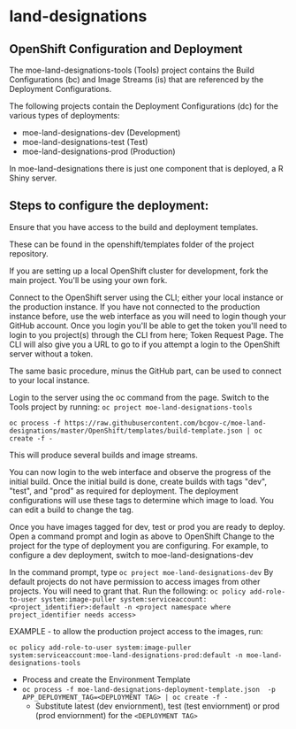 land-designations
======================

OpenShift Configuration and Deployment
----------------

The moe-land-designations-tools (Tools) project contains the Build Configurations (bc) and Image Streams (is) that are referenced by the Deployment Configurations.

The following projects contain the Deployment Configurations (dc) for the various types of deployments:
- moe-land-designations-dev (Development)
- moe-land-designations-test (Test)
- moe-land-designations-prod (Production)
 
In moe-land-designations there is just one component that is deployed, a R Shiny server.


Steps to configure the deployment:
----------------------------------

Ensure that you have access to the build and deployment templates.

These can be found in the openshift/templates folder of the project repository.

If you are setting up a local OpenShift cluster for development, fork the main project.  You'll be using your own fork.

Connect to the OpenShift server using the CLI; either your local instance or the production instance. 
If you have not connected to the production instance before, use the web interface as you will need to login though your GitHub account.  Once you login you'll be able to get the token you'll need to login to you project(s) through the CLI from here; Token Request Page.  The CLI will also give you a URL to go to if you attempt a login to the OpenShift server without a token.

The same basic procedure, minus the GitHub part, can be used to connect to your local instance.

Login to the server using the oc command from the page.
Switch to the Tools project by running:
`oc project moe-land-designations-tools`

`oc process -f https://raw.githubusercontent.com/bcgov-c/moe-land-designations/master/OpenShift/templates/build-template.json | oc create -f -`

This will produce several builds and image streams.

 You can now login to the web interface and observe the progress of the initial build.
Once the initial build is done, create builds with tags "dev", "test", and "prod" as required for deployment.  The deployment configurations will use these tags to determine which image to load.
You can edit a build to change the tag.

Once you have images tagged for dev, test or prod you are ready to deploy.
Open a command prompt and login as above to OpenShift
Change to the project for the type of deployment you are configuring.  For example, to configure a dev deployment, switch to moe-land-designations-dev

In the command prompt, type
`oc project moe-land-designations-dev`
By default projects do not have permission to access images from other projects.  You will need to grant that.
Run the following:
`oc policy add-role-to-user system:image-puller system:serviceaccount:<project_identifier>:default -n <project namespace where project_identifier needs access>`

EXAMPLE - to allow the production project access to the images, run:

`oc policy add-role-to-user system:image-puller system:serviceaccount:moe-land-designations-prod:default -n moe-land-designations-tools`

- Process and create the Environment Template
- `oc process -f moe-land-designations-deployment-template.json  -p APP_DEPLOYMENT_TAG=<DEPLOYMENT TAG> | oc create -f -`
	- Substitute latest (dev enviornment), test (test enviornment) or prod (prod enviornment) for the `<DEPLOYMENT TAG>`

